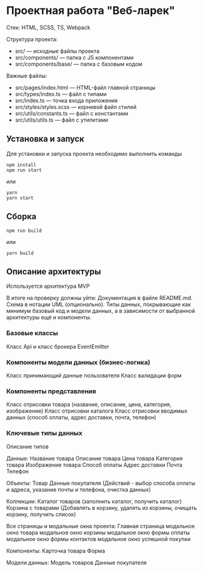 # Проектная работа "Веб-ларек"

Стек: HTML, SCSS, TS, Webpack

Структура проекта:
- src/ — исходные файлы проекта
- src/components/ — папка с JS компонентами
- src/components/base/ — папка с базовым кодом

Важные файлы:
- src/pages/index.html — HTML-файл главной страницы
- src/types/index.ts — файл с типами
- src/index.ts — точка входа приложения
- src/styles/styles.scss — корневой файл стилей
- src/utils/constants.ts — файл с константами
- src/utils/utils.ts — файл с утилитами

## Установка и запуск
Для установки и запуска проекта необходимо выполнить команды

```
npm install
npm run start
```

или

```
yarn
yarn start
```
## Сборка

```
npm run build
```

или

```
yarn build
```
## Описание архитектуры
Используется архитектура MVP

В итоге на проверку должны уйти:
Документация в файле README.md.
Схема в нотации UML (опционально).
Типы данных, покрывающие как минимум базовый код и модели данных, а в зависимости от выбранной архитектуры ещё и компоненты.

### Базовые классы
Класс Api и класс брокера EventEmitter

### Компоненты модели данных (бизнес-логика)
Класс принимающий данные пользователя
Класс валидации форм

### Компоненты представления
Класс отрисовки товара (название, описание, цена, категория, изображение)
Класс отрисовки каталога
Класс отрисовки вводимых данных (способ оплаты, адрес доставки, почта, телефон)

### Ключевые типы данных
Описание типов

Данные:
Название товара
Описание товара
Цена товара
Категория товара
Изображение товара
Способ оплаты
Адрес доставки
Почта
Телефон

Объекты:
Товар
Данные покупателя (Действий - выбор способа оплаты и адреса, указание почты и телефона, очистка данных)

Коллекции:
Каталог товаров (заполнить каталог, получить каталог)
Корзина с товарами (Добавлять в корзину, удалять из корзины, очищать корзину, получить список)

Все страницы и модальные окна проекта:
Главная страница
модальное окно товара
модальное окно корзины
модальное окно формы оплаты
модальное окно формы контактов
модальное окно успешной покупки

Компоненты:
Карточка товара
Форма

Модели данных:
Модель товаров
Данные покупателя